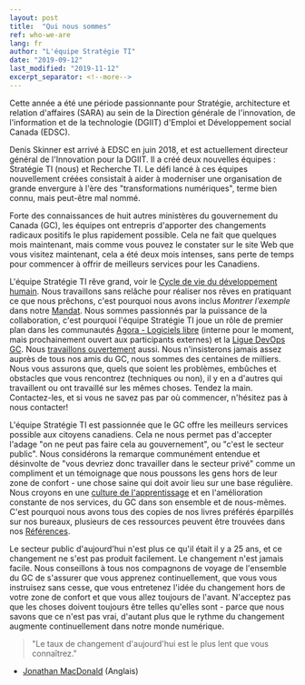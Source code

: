 ```yaml
---
layout: post
title:  "Qui nous sommes"
ref: who-we-are
lang: fr
author: "L'équipe Stratégie TI"
date: "2019-09-12"
last_modified: "2019-11-12"
excerpt_separator: <!--more-->
---
```

Cette année a été une période passionnante pour Stratégie, architecture et relation d'affaires (SARA) au sein de la Direction générale de l'innovation, de l'information et de la technologie (DGIIT) d'Emploi et Développement social Canada (EDSC).

Denis Skinner est arrivé à EDSC en juin 2018, et est actuellement directeur général de l'Innovation pour la DGIIT.
Il a créé deux nouvelles équipes : Stratégie TI (nous) et Recherche TI.
Le défi lancé à ces équipes nouvellement créées consistait à aider à moderniser une organisation de grande envergure à l'ère des "transformations numériques", terme bien connu, mais peut-être mal nommé.
<!--more-->
Forte des connaissances de huit autres ministères du gouvernement du Canada (GC), les équipes ont entrepris d'apporter des changements radicaux positifs le plus rapidement possible.
Cela ne fait que quelques mois maintenant, mais comme vous pouvez le constater sur le site Web que vous visitez maintenant, cela a été deux mois intenses, sans perte de temps pour commencer à offrir de meilleurs services pour les Canadiens.

L'équipe Stratégie TI rêve grand, voir le [Cycle de vie du développement humain](../../../human-development-life-cycle.html).
Nous travaillons sans relâche pour réaliser nos rêves en pratiquant ce que nous prêchons, c'est pourquoi nous avons inclus *Montrer l’exemple* dans notre [Mandat](../../../mandat.html).
Nous sommes passionnés par la puissance de la collaboration, c'est pourquoi l'équipe Stratégie TI joue un rôle de premier plan dans les communautés [Agora - Logiciels libre](https://gcconnex.gc.ca/groups/profile/23631661/agora-open-source-software-focus-group-groupe-discussion-logiciels-libres-agora) (interne pour le moment, mais prochainement ouvert aux participants externes) et la [Ligue DevOps GC](https://twitter.com/hashtag/gcdevopsleague).
Nous [travaillons ouvertement](https://github.com/sara-sabr/ITStrategy) aussi.
Nous n'insisterons jamais assez auprès de tous nos amis du GC, nous sommes des centaines de milliers.
Nous vous assurons que, quels que soient les problèmes, embûches et obstacles que vous rencontrez (techniques ou non), il y en a d'autres qui travaillent ou ont travaillé sur les mêmes choses.
Tendez la main.
Contactez-les, et si vous ne savez pas par où commencer, n'hésitez pas à nous contacter!

L'équipe Stratégie TI est passionnée que le GC offre les meilleurs services possible aux citoyens canadiens.
Cela ne nous permet pas d'accepter l'adage "on ne peut pas faire cela au gouvernement", ou "c'est le secteur public".
Nous considérons la remarque communément entendue et désinvolte de "vous devriez donc travailler dans le secteur privé" comme un compliment et un témoignage que nous poussons les gens hors de leur zone de confort - une chose saine qui doit avoir lieu sur une base régulière.
Nous croyons en une [culture de l'apprentissage](../../../enable-learning.html) et en l'amélioration constante de nos services, du GC dans son ensemble et de nous-mêmes.
C'est pourquoi nous avons tous des copies de nos livres préférés éparpillés sur nos bureaux, plusieurs de ces ressources peuvent être trouvées dans nos [Références](../../../references.html).

Le secteur public d'aujourd'hui n'est plus ce qu'il était il y a 25 ans, et ce changement ne s'est pas produit facilement.
Le changement n'est jamais facile.
Nous conseillons à tous nos compagnons de voyage de l'ensemble du GC de s'assurer que vous apprenez continuellement, que vous vous instruisez sans cesse, que vous entretenez l'idée du changement hors de votre zone de confort et que vous allez toujours de l'avant.
N'acceptez pas que les choses doivent toujours être telles qu'elles sont - parce que nous savons que ce n'est pas vrai, d'autant plus que le rythme du changement augmente continuellement dans notre monde numérique.

> "Le taux de changement d'aujourd'hui est le plus lent que vous connaîtrez."

- [Jonathan MacDonald](https://newmr.org/blog/the-rate-of-change-today-is-the-slowest-you-will-ever-experience/) (Anglais)

